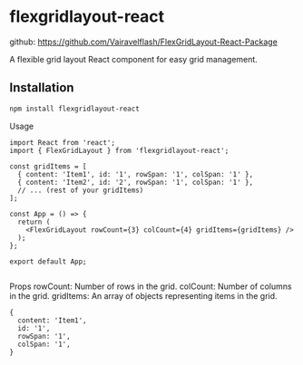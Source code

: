 # flexgridlayout-react

github: https://github.com/Vairavelflash/FlexGridLayout-React-Package

A flexible grid layout React component for easy grid management.

## Installation

```bash
npm install flexgridlayout-react

```

Usage

```
import React from 'react';
import { FlexGridLayout } from 'flexgridlayout-react';

const gridItems = [
  { content: 'Item1', id: '1', rowSpan: '1', colSpan: '1' },
  { content: 'Item2', id: '2', rowSpan: '1', colSpan: '1' },
  // ... (rest of your gridItems)
];

const App = () => {
  return (
    <FlexGridLayout rowCount={3} colCount={4} gridItems={gridItems} />
  );
};

export default App;


```


Props
rowCount: Number of rows in the grid.
colCount: Number of columns in the grid.
gridItems: An array of objects representing items in the grid.

```
{
  content: 'Item1',
  id: '1',
  rowSpan: '1',
  colSpan: '1',
}


```


